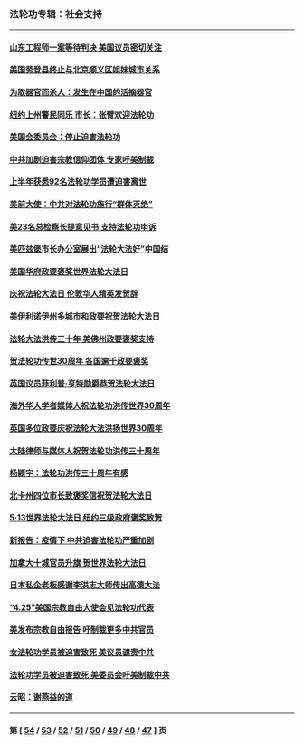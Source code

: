 ### 法轮功专辑：社会支持
---
#### [山东工程师一案等待判决 美国议员密切关注](../../pages/nf4386/n13815065.md?09110430) 
#### [美国劳登县终止与北京顺义区姐妹城市关系](../../pages/nf4386/n13811030.md?09110430) 
#### [为取器官而杀人：发生在中国的活摘器官](../../pages/nf4386/n13794731.md?09110430) 
#### [纽约上州警民同乐 市长：张臂欢迎法轮功](../../pages/nf4386/n13794375.md?09110430) 
#### [美国会委员会：停止迫害法轮功](../../pages/nf4386/n13788164.md?09110430) 
#### [中共加剧迫害宗教信仰团体 专家吁美制裁](../../pages/nf4386/n13780252.md?09110430) 
#### [上半年获悉92名法轮功学员遭迫害离世](../../pages/nf4386/n13772701.md?09110430) 
#### [美前大使：中共对法轮功施行“群体灭绝”](../../pages/nf4386/n13771705.md?09110430) 
#### [美23名总检察长提意见书 支持法轮功申诉](../../pages/nf4386/n13766596.md?09110430) 
#### [美匹兹堡市长办公室展出“法轮大法好”中国结](../../pages/nf4386/n13749721.md?09110430) 
#### [美国华府政要褒奖世界法轮大法日](../../pages/nf4386/n13743770.md?09110430) 
#### [庆祝法轮大法日 伦敦华人精英发贺辞](../../pages/nf4386/n13741593.md?09110430) 
#### [美伊利诺伊州多城市和政要祝贺法轮大法日](../../pages/nf4386/n13737149.md?09110430) 
#### [法轮大法洪传三十年 美佛州政要褒奖支持](../../pages/nf4386/n13737103.md?09110430) 
#### [贺法轮功传世30周年 各国逾千政要褒奖](../../pages/nf4386/n13735828.md?09110430) 
#### [英国议员菲利普‧亨特勋爵恭贺法轮大法日](../../pages/nf4386/n13736187.md?09110430) 
#### [海外华人学者媒体人祝法轮功洪传世界30周年](../../pages/nf4386/n13735835.md?09110430) 
#### [英国多位政要庆祝法轮大法洪扬世界30周年](../../pages/nf4386/n13734739.md?09110430) 
#### [大陆律师与媒体人祝贺法轮功洪传三十周年](../../pages/nf4386/n13735062.md?09110430) 
#### [杨颖宇：法轮功洪传三十周年有感](../../pages/nf4386/n13734884.md?09110430) 
#### [北卡州四位市长致褒奖信祝贺法轮大法日](../../pages/nf4386/n13733292.md?09110430) 
#### [5·13世界法轮大法日 纽约三级政府褒奖致贺](../../pages/nf4386/n13732651.md?09110430) 
#### [新报告：疫情下 中共迫害法轮功严重加剧](../../pages/nf4386/n13732612.md?09110430) 
#### [加拿大十城官员升旗 贺世界法轮大法日](../../pages/nf4386/n13729166.md?09110430) 
#### [日本私企老板感谢李洪志大师传出高德大法](../../pages/nf4386/n13726335.md?09110430) 
#### [“4.25”美国宗教自由大使会见法轮功代表](../../pages/nf4386/n13724124.md?09110430) 
#### [美发布宗教自由报告 吁制裁更多中共官员](../../pages/nf4386/n13720670.md?09110430) 
#### [女法轮功学员被迫害致死 美议员谴责中共](../../pages/nf4386/n13682069.md?09110430) 
#### [法轮功学员被迫害致死 美委员会吁美制裁中共](../../pages/nf4386/n13631310.md?09110430) 
#### [云昭：谢燕益的道](../../pages/nf4386/n13607391.md?09110430) 

---
#### 第 [ [54](./54.md?09110430) / [53](./53.md?09110430) / [52](./52.md?09110430) / [51](./51.md?09110430) / [50](./50.md?09110430) / [49](./49.md?09110430) / [48](./48.md?09110430) / [47](./47.md?09110430) ] 页
